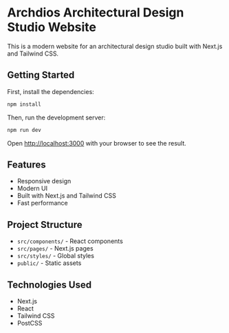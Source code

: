 # Archdios Architectural Design Studio Website

This is a modern website for an architectural design studio built with Next.js and Tailwind CSS.

## Getting Started

First, install the dependencies:

```bash
npm install
```

Then, run the development server:

```bash
npm run dev
```

Open [http://localhost:3000](http://localhost:3000) with your browser to see the result.

## Features

- Responsive design
- Modern UI
- Built with Next.js and Tailwind CSS
- Fast performance

## Project Structure

- `src/components/` - React components
- `src/pages/` - Next.js pages
- `src/styles/` - Global styles
- `public/` - Static assets

## Technologies Used

- Next.js
- React
- Tailwind CSS
- PostCSS 